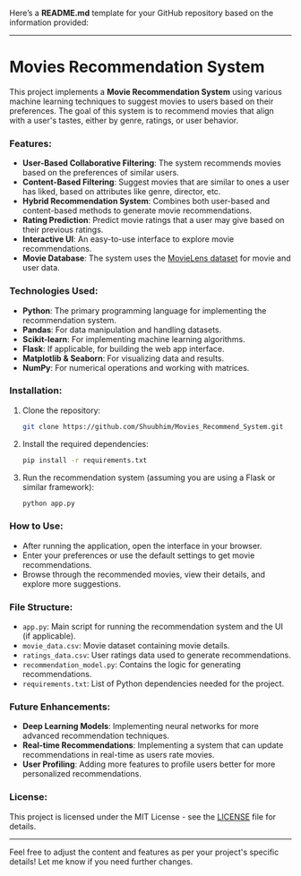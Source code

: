 Here’s a **README.md** template for your GitHub repository based on the information provided:

---

# Movies Recommendation System

This project implements a **Movie Recommendation System** using various machine learning techniques to suggest movies to users based on their preferences. The goal of this system is to recommend movies that align with a user's tastes, either by genre, ratings, or user behavior.

### Features:
- **User-Based Collaborative Filtering**: The system recommends movies based on the preferences of similar users.
- **Content-Based Filtering**: Suggest movies that are similar to ones a user has liked, based on attributes like genre, director, etc.
- **Hybrid Recommendation System**: Combines both user-based and content-based methods to generate movie recommendations.
- **Rating Prediction**: Predict movie ratings that a user may give based on their previous ratings.
- **Interactive UI**: An easy-to-use interface to explore movie recommendations.
- **Movie Database**: The system uses the [MovieLens dataset](https://grouplens.org/datasets/movielens/) for movie and user data.

### Technologies Used:
- **Python**: The primary programming language for implementing the recommendation system.
- **Pandas**: For data manipulation and handling datasets.
- **Scikit-learn**: For implementing machine learning algorithms.
- **Flask**: If applicable, for building the web app interface.
- **Matplotlib & Seaborn**: For visualizing data and results.
- **NumPy**: For numerical operations and working with matrices.

### Installation:
1. Clone the repository:
   ```bash
   git clone https://github.com/Shuubhim/Movies_Recommend_System.git
   ```
2. Install the required dependencies:
   ```bash
   pip install -r requirements.txt
   ```
3. Run the recommendation system (assuming you are using a Flask or similar framework):
   ```bash
   python app.py
   ```

### How to Use:
- After running the application, open the interface in your browser.
- Enter your preferences or use the default settings to get movie recommendations.
- Browse through the recommended movies, view their details, and explore more suggestions.

### File Structure:
- `app.py`: Main script for running the recommendation system and the UI (if applicable).
- `movie_data.csv`: Movie dataset containing movie details.
- `ratings_data.csv`: User ratings data used to generate recommendations.
- `recommendation_model.py`: Contains the logic for generating recommendations.
- `requirements.txt`: List of Python dependencies needed for the project.

### Future Enhancements:
- **Deep Learning Models**: Implementing neural networks for more advanced recommendation techniques.
- **Real-time Recommendations**: Implementing a system that can update recommendations in real-time as users rate movies.
- **User Profiling**: Adding more features to profile users better for more personalized recommendations.

### License:
This project is licensed under the MIT License - see the [LICENSE](LICENSE) file for details.

---

Feel free to adjust the content and features as per your project's specific details! Let me know if you need further changes.
